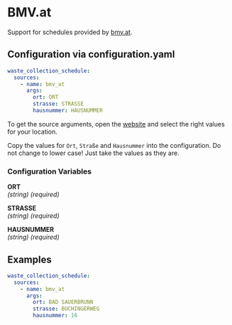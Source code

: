 # BMV.at

Support for schedules provided by [bmv.at](https://www.bmv.at/).

## Configuration via configuration.yaml

```yaml
waste_collection_schedule:
  sources:
    - name: bmv_at
      args:
        ort: ORT
        strasse: STRASSE
        hausnummer: HAUSNUMMER
```

To get the source arguments, open the [website](https://www.bmv.at/service/muellabfuhrtermine.html) and select the right values for your location.

Copy the values for `Ort`, `Straße` and `Hausnummer` into the configuration. Do not change to lower case! Just take the values as they are.

### Configuration Variables

**ORT**  
*(string) (required)*

**STRASSE**  
*(string) (required)*

**HAUSNUMMER**  
*(string) (required)*  

## Examples

```yaml
waste_collection_schedule:
  sources:
    - name: bmv_at
      args:
        ort: BAD SAUERBRUNN
        strasse: BUCHINGERWEG
        hausnummer: 16
```
